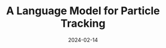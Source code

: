 ---
title: "A Language Model for Particle Tracking"
date: 2024-02-14
venue: arXiv:2402.10239
link: https://arxiv.org/abs/2402.10239
inspire_id: 2759110
authors: Andris Huang, Yash Melkani, Paolo Calafiura,  et al.
bibtex: '@inproceedings{Huang:2024voo,\n archiveprefix = {arXiv},\n author = {Huang, Andris and Melkani, Yash and Calafiura, Paolo and Lazar, Alina and Murnane, Daniel Thomas and Pham, Minh-Tuan and Ju, Xiangyang},\n booktitle = {{Connecting The Dots 2023}},\n eprint = {2402.10239},\n month = {2},\n primaryclass = {hep-ph},\n reportnumber = {PROC-CTD2023-33},\n title = {{A Language Model for Particle Tracking}},\n year = {2024}\n}\n'
---